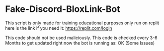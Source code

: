 # Fake-Discord-BloxLink-Bot

This script is only made for training educational purposes only run on replit here is the link if you need it: https://replit.com/login

This code should not be used maliciously. This code is checked every 3-6 Months to get updated right now the bot is running as: OK (Some Issues)
